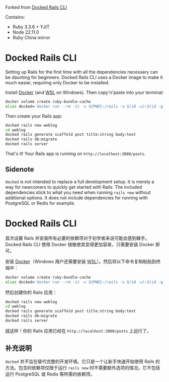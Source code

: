 Forked from [Docked Rails CLI](https://github.com/rails/docked)

Contains:

- Ruby 3.3.6 + YJIT 
- Node 22.11.0
- Ruby China mirror

# Docked Rails CLI

Setting up Rails for the first time with all the dependencies necessary can be daunting for beginners. Docked Rails CLI uses a Docker image to make it much easier, requiring only Docker to be installed.

Install [Docker](https://www.docker.com/products/docker-desktop/) (and [WSL](https://learn.microsoft.com/en-us/windows/wsl/install) on Windows). Then copy'n'paste into your terminal:

```bash
docker volume create ruby-bundle-cache
alias docked='docker run --rm -it -v ${PWD}:/rails -u $(id -u):$(id -g) -v ruby-bundle-cache:/bundle -p 3000:3000 ghcr.io/rails/cli'
```

Then create your Rails app:

```bash
docked rails new weblog
cd weblog
docked rails generate scaffold post title:string body:text
docked rails db:migrate
docked rails server
```

That's it! Your Rails app is running on `http://localhost:3000/posts`.

## Sidenote

`docked` is not intended to replace a full development setup. It is merely a way for newcomers to quickly get started with Rails. The included dependencies stick to what you need when running `rails new` without additional options. It does not include dependencies for running with PostgreSQL or Redis for example.


# Docked Rails CLI

首次设置 Rails 并安装所有必要的依赖项对于初学者来说可能会感到棘手。Docked Rails CLI 使用 Docker 镜像使其变得更加容易，只需要安装 Docker 即可。

安装 [Docker](https://www.docker.com/products/docker-desktop/)（Windows 用户还需要安装 [WSL](https://learn.microsoft.com/en-us/windows/wsl/install)）。然后将以下命令复制粘贴到终端中：

```bash
docker volume create ruby-bundle-cache
alias docked='docker run --rm -it -v ${PWD}:/rails -u $(id -u):$(id -g) -v ruby-bundle-cache:/bundle -p 3000:3000 ghcr.io/rails/cli'
```

然后创建你的 Rails 应用：

```bash
docked rails new weblog
cd weblog
docked rails generate scaffold post title:string body:text
docked rails db:migrate
docked rails server
```

就这样！你的 Rails 应用已经在 `http://localhost:3000/posts` 上运行了。

## 补充说明

`docked` 并不旨在替代完整的开发环境。它只是一个让新手快速开始使用 Rails 的方法。包含的依赖项仅限于运行 `rails new` 时不需要额外选项的情况。它不包括运行 PostgreSQL 或 Redis 等所需的依赖项。